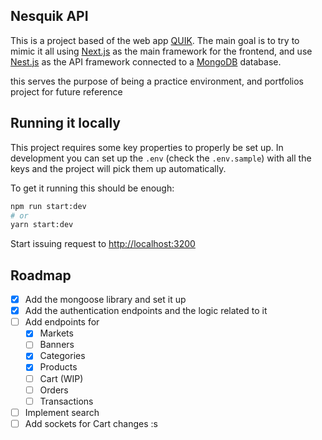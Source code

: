 ## Nesquik API

This is a project based of the web app [QUIK](www.quikpago.com). The main goal is to try to mimic it all using [Next.js](https://nextjs.org/) as the main framework for the frontend, and use [Nest.js](https://nestjs.com/) as the API framework connected to a [MongoDB](https://www.mongodb.com/) database.

this serves the purpose of being a practice environment, and portfolios project for future reference

## Running it locally

This project requires some key properties to properly be set up. In development you can set up the `.env` (check the `.env.sample`) with all the keys and the project will pick them up automatically.

To get it running this should be enough:

```bash
npm run start:dev
# or
yarn start:dev
```

Start issuing request to [http://localhost:3200](http://localhost:3200)

## Roadmap

- [x] Add the mongoose library and set it up
- [x] Add the authentication endpoints and the logic related to it
- [ ] Add endpoints for
  - [X] Markets
  - [ ] Banners
  - [X] Categories
  - [X] Products
  - [ ] Cart (WIP)
  - [ ] Orders
  - [ ] Transactions
- [ ] Implement search
- [ ] Add sockets for Cart changes :s
